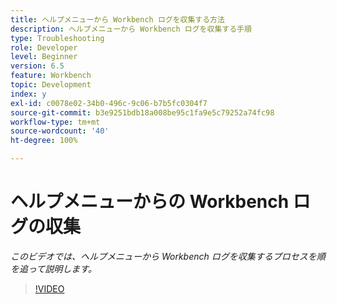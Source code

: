 ```yaml
---
title: ヘルプメニューから Workbench ログを収集する方法
description: ヘルプメニューから Workbench ログを収集する手順
type: Troubleshooting
role: Developer
level: Beginner
version: 6.5
feature: Workbench
topic: Development
index: y
exl-id: c0078e02-34b0-496c-9c06-b7b5fc0304f7
source-git-commit: b3e9251bdb18a008be95c1fa9e5c79252a74fc98
workflow-type: tm+mt
source-wordcount: '40'
ht-degree: 100%

---
```


# ヘルプメニューからの Workbench ログの収集

*このビデオでは、ヘルプメニューから Workbench ログを収集するプロセスを順を追って説明します。*

>[!VIDEO](https://video.tv.adobe.com/v/335501?quality=12&learn=on)
